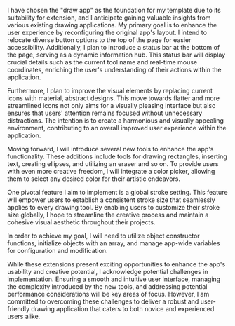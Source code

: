 I have chosen the "draw app" as the foundation for my template due to its suitability for extension, and I anticipate gaining valuable insights from various existing drawing applications. My primary goal is to enhance the user experience by reconfiguring the original app's layout. I intend to relocate diverse button options to the top of the page for easier accessibility. Additionally, I plan to introduce a status bar at the bottom of the page, serving as a dynamic information hub. This status bar will display crucial details such as the current tool name and real-time mouse coordinates, enriching the user's understanding of their actions within the application.

Furthermore, I plan to improve the visual elements by replacing current icons with material, abstract designs. This move towards flatter and more streamlined icons not only aims for a visually pleasing interface but also ensures that users' attention remains focused without unnecessary distractions. The intention is to create a harmonious and visually appealing environment, contributing to an overall improved user experience within the application.

Moving forward, I will introduce several new tools to enhance the app's functionality. These additions include tools for drawing rectangles, inserting text, creating ellipses, and utilizing an eraser and so on. To provide users with even more creative freedom, I will integrate a color picker, allowing them to select any desired color for their artistic endeavors.

One pivotal feature I aim to implement is a global stroke setting. This feature will empower users to establish a consistent stroke size that seamlessly applies to every drawing tool. By enabling users to customize their stroke size globally, I hope to streamline the creative process and maintain a cohesive visual aesthetic throughout their projects.

In order to achieve my goal, I will need to utilize object constructor functions, initialize objects with an array, and manage app-wide variables for configuration and modification.

While these extensions present exciting opportunities to enhance the app's usability and creative potential, I acknowledge potential challenges in implementation. Ensuring a smooth and intuitive user interface, managing the complexity introduced by the new tools, and addressing potential performance considerations will be key areas of focus. However, I am committed to overcoming these challenges to deliver a robust and user-friendly drawing application that caters to both novice and experienced users alike.